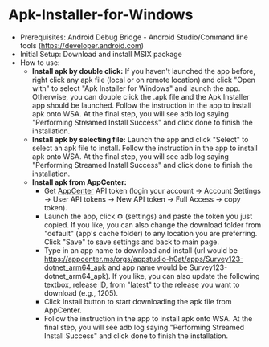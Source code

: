 # Apk-Installer-for-Windows
* Prerequisites: Android Debug Bridge - Android Studio/Command line tools (https://developer.android.com)
* Initial Setup: Download and install MSIX package
* How to use: 
    - **Install apk by double click:** If you haven't launched the app before, right click any apk file (local or on remote location) and click "Open with" to select "Apk Installer for Windows" and launch the app. Otherwise, you can double click the .apk file and the Apk Installer app should be launched. Follow the instruction in the app to install apk onto WSA. At the final step, you will see adb log saying "Performing Streamed Install Success" and click done to finish the installation.
    - **Install apk by selecting file:** Launch the app and click "Select" to select an apk file to install. Follow the instruction in the app to install apk onto WSA. At the final step, you will see adb log saying "Performing Streamed Install Success" and click done to finish the installation.
    - **Install apk from AppCenter:** 
        - Get [AppCenter](https://appcenter.ms/apps) API token (login your account -> Account Settings -> User API tokens -> New API token -> Full Access -> copy token). 
        - Launch the app, click :gear: (settings) and paste the token you just copied. If you like, you can also change the download folder from "default" (app's cache folder) to any location you are preferring. Click "Save" to save settings and back to main page. 
        - Type in an app name to download and install (url would be https://appcenter.ms/orgs/appstudio-h0at/apps/Survey123-dotnet_arm64_apk and app name would be Survey123-dotnet_arm64_apk). If you like, you can also update the following textbox, release ID, from "latest" to the release you want to download (e.g., 1205). 
        - Click Install button to start downloading the apk file from AppCenter. 
        - Follow the instruction in the app to install apk onto WSA. At the final step, you will see adb log saying "Performing Streamed Install Success" and click done to finish the installation.

